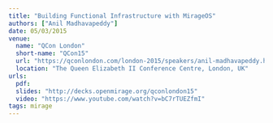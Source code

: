 ```yaml
---
title: "Building Functional Infrastructure with MirageOS"
authors: ["Anil Madhavapeddy"]
date: 05/03/2015
venue:
  name: "QCon London"
  short-name: "QCon15"
  url: "https://qconlondon.com/london-2015/speakers/anil-madhavapeddy.html"
  location: "The Queen Elizabeth II Conference Centre, London, UK"
urls:
  pdf:
  slides: "http://decks.openmirage.org/qconlondon15"
  video: "https://www.youtube.com/watch?v=bC7rTUEZfmI"
tags: mirage
---
```


